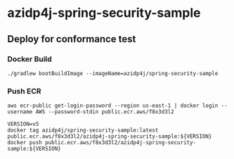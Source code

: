 # azidp4j-spring-security-sample

## Deploy for conformance test

### Docker Build

```
./gradlew bootBuildImage --imageName=azidp4j/spring-security-sample
```

### Push ECR

```
aws ecr-public get-login-password --region us-east-1 | docker login --username AWS --password-stdin public.ecr.aws/f8x3d3l2
```

```
VERSION=v5
docker tag azidp4j/spring-security-sample:latest public.ecr.aws/f8x3d3l2/azidp4j-spring-security-sample:${VERSION}
docker push public.ecr.aws/f8x3d3l2/azidp4j-spring-security-sample:${VERSION}
```
